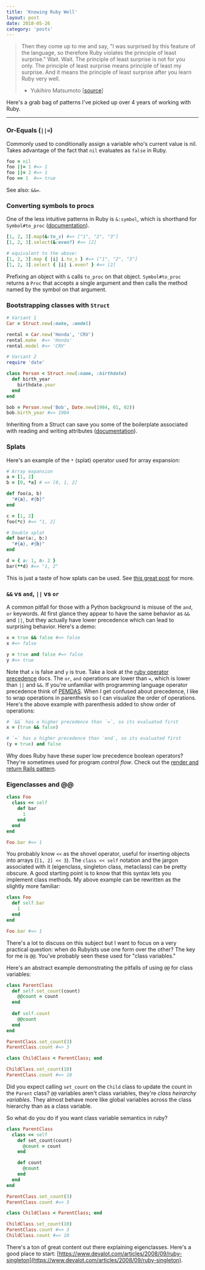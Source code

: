 ```yaml
---
title: 'Knowing Ruby Well'
layout: post
date: 2018-05-26
category: 'posts'
---
```

> Then they come up to me and say, "I was surprised by this feature of the language, so therefore Ruby violates the principle of least surprise." Wait. Wait. The principle of least surprise is not for you only. The principle of least surprise means principle of least my surprise. And it means the principle of least surprise after you learn Ruby very well.
>  - Yukihiro Matsumoto [[source](https://www.artima.com/intv/ruby4.html)]

Here's a grab bag of patterns I've picked up over 4 years of working with Ruby.

<!--more-->

---

### Or-Equals (`||=`)
Commonly used to conditionally assign a variable who's current value is nil. Takes advantage of the fact that `nil` evaluates as `false` in Ruby.

```ruby
foo = nil
foo ||= 1 #=> 1
foo ||= 2 #=> 1
foo == 1  #=> true
```

See also: `&&=`.

### Converting symbols to procs
One of the less intuitive patterns in Ruby is `&:symbol`, which is shorthand for `Symbol#to_proc` ([documentation](https://ruby-doc.org/core-2.5.1/Symbol.html#method-i-to%5C_proc)). 

```ruby
[1, 2, 3].map(&:to_s) #=> ["1", "2", "3"]
[1, 2, 3].select(&:even?) #=> [2]

# equivalent to the above:
[1, 2, 3].map { |i| i.to_s } #=> ["1", "2", "3"]
[1, 2, 3].select { |i| i.even? } #=> [2]
```

Prefixing an object with `&` calls `to_proc` on that object. `Symbol#to_proc` returns a `Proc` that accepts a single argument and then calls the method named by the symbol on that argument.

### Bootstrapping classes with `Struct`
```ruby
# Variant 1
Car = Struct.new(:make, :model)

rental = Car.new('Honda', 'CRV')
rental.make  #=> 'Honda'
rental.model #=> 'CRV'

# Variant 2
require 'date'

class Person < Struct.new(:name, :birthdate)
  def birth_year
    birthdate.year
  end
end

bob = Person.new('Bob', Date.new(1984, 01, 02))
bob.birth_year #=> 1984
```

Inheriting from a Struct can save you some of the boilerplate associated with reading and writing attributes ([documentation](https://ruby-doc.org/core-2.4.2/Struct.html)).

### Splats

Here's an example of the `*` (splat) operator used for array expansion:

```ruby
# Array expansion
a = [1, 2]
b = [0, *a] # => [0, 1, 2]

def foo(a, b)
  "#{a}, #{b}"
end

c = [1, 2]
foo(*c) #=> "1, 2]

# Double splat
def bar(a:, b:)
  "#{a}, #{b}"
end

d = { a: 1, b: 2 }
bar(**d) #=> "1, 2"
```

This is just a taste of how splats can be used. See [this great post](http://blog.honeybadger.io/ruby-splat-array-manipulation-destructuring/) for more.
 
### `&&` vs `and`, `||` vs `or`
A common pitfall for those with a Python background is misuse of the `and`, `or` keywords. At first glance they appear to have the same behavior as `&&` and `||`, but they actually have lower precedence which can lead to surprising behavior. Here's a demo:

```ruby
x = true && false #=> false
x #=> false

y = true and false #=> false
y #=> true
```

Note that `x` is false and `y` is true. Take a look at the [ruby operator precedence](https://ruby-doc.org/core-2.4.2/doc/syntax/precedence_rdoc.html) docs. The `or`, `and` operations are lower than `=`, which is lower than `||` and `&&`. If you're unfamiliar with programming language operator precedence think of [PEMDAS](https://en.wikipedia.org/wiki/Order_of_operations). When I get confused about precedence, I like to wrap operations in parenthesis so I can visualize the order of operations. Here's the above example with parenthesis added to show order of operations:

```ruby
# `&&` has a higher precedence than `=`, so its evaluated first
x = (true && false)

# `=` has a higher precedence than `end`, so its evaluated first
(y = true) and false
```

Why does Ruby have these super low precedence boolean operators? They're sometimes used for program _control flow_. Check out the [render and return Rails pattern](http://guides.rubyonrails.org/layouts_and_rendering.html#avoiding-double-render-errors).

### Eigenclasses and @@

```ruby
class Foo
  class << self
    def bar
      1
    end
  end
end

Foo.bar #=> 1
```

You probably know `<<` as the shovel operator, useful for inserting objects into arrays (`[1, 2] << 3`). The `class << self` notation and the jargon associated with it (eigenclass, singleton class, metaclass) can be pretty obscure. A good starting point is to know that this syntax lets you implement class methods. My above example can be rewritten as the slightly more familiar:

```ruby
class Foo
  def self.bar
    1
  end
end

Foo.bar #=> 1
```

There's a lot to discuss on this subject but I want to focus on a very practical question: when do Rubyists use one form over the other? The key for me is `@@`. You've probably seen these used for "class variables."

Here's an abstract example demonstrating the pitfalls of using `@@` for class variables:

```ruby
class ParentClass
  def self.set_count(count)
    @@count = count
  end
  
  def self.count
    @@count
  end
end

ParentClass.set_count(3)
ParentClass.count #=> 3

class ChildClass < ParentClass; end

ChildClass.set_count(10)
ParentClass.count #=> 10
```

Did you expect calling `set_count` on the `Child` class to update the count in the `Parent` class? `@@` variables aren't class variables, they're _class heirarchy variables_. They almost behave more like global variables across the class hierarchy than as a class variable.

So what do you do if you want class variable semantics in ruby?

```ruby
class ParentClass
  class << self
    def set_count(count)
      @count = count
    end

    def count
      @count
    end
  end
end

ParentClass.set_count(3)
ParentClass.count #=> 3

class ChildClass < ParentClass; end

ChildClass.set_count(10)
ParentClass.count #=> 3
ChildClass.count #=> 10
```

There's a ton of great content out there explaining eigenclasses. Here's a good place to start: [https://www.devalot.com/articles/2008/09/ruby-singleton](https://www.devalot.com/articles/2008/09/ruby-singleton).
